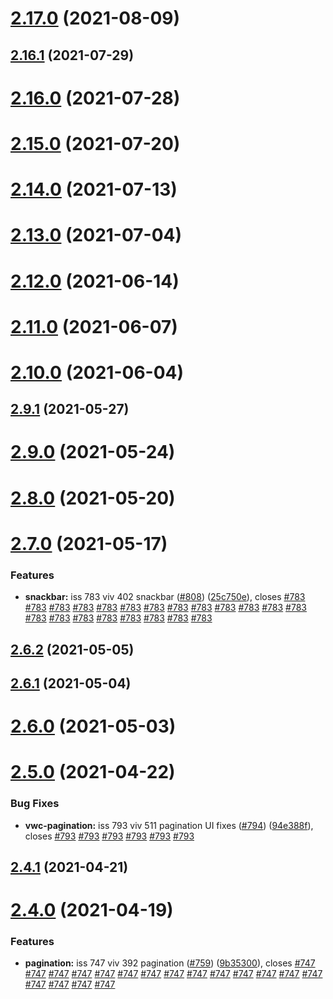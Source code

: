 # [2.17.0](https://github.com/vonage/vivid/compare/v2.16.1...v2.17.0) (2021-08-09)



## [2.16.1](https://github.com/vonage/vivid/compare/v2.16.0...v2.16.1) (2021-07-29)



# [2.16.0](https://github.com/vonage/vivid/compare/v2.15.0...v2.16.0) (2021-07-28)



# [2.15.0](https://github.com/vonage/vivid/compare/v2.14.0...v2.15.0) (2021-07-20)



# [2.14.0](https://github.com/vonage/vivid/compare/v2.13.0...v2.14.0) (2021-07-13)



# [2.13.0](https://github.com/vonage/vivid/compare/v2.12.0...v2.13.0) (2021-07-04)



# [2.12.0](https://github.com/vonage/vivid/compare/v2.11.0...v2.12.0) (2021-06-14)



# [2.11.0](https://github.com/vonage/vivid/compare/v2.10.0...v2.11.0) (2021-06-07)



# [2.10.0](https://github.com/vonage/vivid/compare/v2.9.1...v2.10.0) (2021-06-04)



## [2.9.1](https://github.com/vonage/vivid/compare/v2.9.0...v2.9.1) (2021-05-27)



# [2.9.0](https://github.com/vonage/vivid/compare/v2.8.0...v2.9.0) (2021-05-24)



# [2.8.0](https://github.com/vonage/vivid/compare/v2.7.0...v2.8.0) (2021-05-20)



# [2.7.0](https://github.com/vonage/vivid/compare/v2.6.2...v2.7.0) (2021-05-17)


### Features

* **snackbar:** iss 783 viv 402 snackbar ([#808](https://github.com/vonage/vivid/issues/808)) ([25c750e](https://github.com/vonage/vivid/commit/25c750e99253a4f00e9765b30a288c65978a9b68)), closes [#783](https://github.com/vonage/vivid/issues/783) [#783](https://github.com/vonage/vivid/issues/783) [#783](https://github.com/vonage/vivid/issues/783) [#783](https://github.com/vonage/vivid/issues/783) [#783](https://github.com/vonage/vivid/issues/783) [#783](https://github.com/vonage/vivid/issues/783) [#783](https://github.com/vonage/vivid/issues/783) [#783](https://github.com/vonage/vivid/issues/783) [#783](https://github.com/vonage/vivid/issues/783) [#783](https://github.com/vonage/vivid/issues/783) [#783](https://github.com/vonage/vivid/issues/783) [#783](https://github.com/vonage/vivid/issues/783) [#783](https://github.com/vonage/vivid/issues/783) [#783](https://github.com/vonage/vivid/issues/783) [#783](https://github.com/vonage/vivid/issues/783) [#783](https://github.com/vonage/vivid/issues/783) [#783](https://github.com/vonage/vivid/issues/783) [#783](https://github.com/vonage/vivid/issues/783) [#783](https://github.com/vonage/vivid/issues/783) [#783](https://github.com/vonage/vivid/issues/783) [#783](https://github.com/vonage/vivid/issues/783)



## [2.6.2](https://github.com/vonage/vivid/compare/v2.6.1...v2.6.2) (2021-05-05)



## [2.6.1](https://github.com/vonage/vivid/compare/v2.6.0...v2.6.1) (2021-05-04)



# [2.6.0](https://github.com/vonage/vivid/compare/v2.5.0...v2.6.0) (2021-05-03)



# [2.5.0](https://github.com/vonage/vivid/compare/v2.4.1...v2.5.0) (2021-04-22)


### Bug Fixes

* **vwc-pagination:** iss 793 viv 511 pagination UI fixes ([#794](https://github.com/vonage/vivid/issues/794)) ([94e388f](https://github.com/vonage/vivid/commit/94e388f9f4891af1ecf4ebcdc7c0ba2562fbcbdb)), closes [#793](https://github.com/vonage/vivid/issues/793) [#793](https://github.com/vonage/vivid/issues/793) [#793](https://github.com/vonage/vivid/issues/793) [#793](https://github.com/vonage/vivid/issues/793) [#793](https://github.com/vonage/vivid/issues/793) [#793](https://github.com/vonage/vivid/issues/793)



## [2.4.1](https://github.com/vonage/vivid/compare/v2.4.0...v2.4.1) (2021-04-21)



# [2.4.0](https://github.com/vonage/vivid/compare/v2.3.0...v2.4.0) (2021-04-19)


### Features

* **pagination:** iss 747 viv 392 pagination ([#759](https://github.com/vonage/vivid/issues/759)) ([9b35300](https://github.com/vonage/vivid/commit/9b35300baff80dcc3c2412f92628a4d92814f774)), closes [#747](https://github.com/vonage/vivid/issues/747) [#747](https://github.com/vonage/vivid/issues/747) [#747](https://github.com/vonage/vivid/issues/747) [#747](https://github.com/vonage/vivid/issues/747) [#747](https://github.com/vonage/vivid/issues/747) [#747](https://github.com/vonage/vivid/issues/747) [#747](https://github.com/vonage/vivid/issues/747) [#747](https://github.com/vonage/vivid/issues/747) [#747](https://github.com/vonage/vivid/issues/747) [#747](https://github.com/vonage/vivid/issues/747) [#747](https://github.com/vonage/vivid/issues/747) [#747](https://github.com/vonage/vivid/issues/747) [#747](https://github.com/vonage/vivid/issues/747) [#747](https://github.com/vonage/vivid/issues/747) [#747](https://github.com/vonage/vivid/issues/747) [#747](https://github.com/vonage/vivid/issues/747) [#747](https://github.com/vonage/vivid/issues/747) [#747](https://github.com/vonage/vivid/issues/747)



